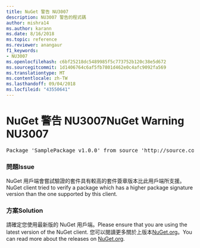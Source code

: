 ```yaml
---
title: NuGet 警告 NU3007
description: NU3007 警告的程式碼
author: mishra14
ms.author: karann
ms.date: 8/16/2018
ms.topic: reference
ms.reviewer: anangaur
f1_keywords:
- NU3007
ms.openlocfilehash: c6bf25218dc5489985f5c773752b120c38e5d672
ms.sourcegitcommit: 1d1406764c6af5fb7801d462e0c4afc9092fa569
ms.translationtype: MT
ms.contentlocale: zh-TW
ms.lasthandoff: 09/04/2018
ms.locfileid: "43550641"
---
```

# <a name="nuget-warning-nu3007"></a><span data-ttu-id="769a2-103">NuGet 警告 NU3007</span><span class="sxs-lookup"><span data-stu-id="769a2-103">NuGet Warning NU3007</span></span>

<pre>Package 'SamplePackage v1.0.0' from source 'http://source.com/index.json': The package signature format version is not supported. Updating your client may solve this problem.</pre>

### <a name="issue"></a><span data-ttu-id="769a2-104">問題</span><span class="sxs-lookup"><span data-stu-id="769a2-104">Issue</span></span>

<span data-ttu-id="769a2-105">NuGet 用戶端會嘗試驗證的套件具有較高的套件簽章版本比此用戶端所支援。</span><span class="sxs-lookup"><span data-stu-id="769a2-105">NuGet client tried to verify a package which has a higher package signature version than the one supported by this client.</span></span>


### <a name="solution"></a><span data-ttu-id="769a2-106">方案</span><span class="sxs-lookup"><span data-stu-id="769a2-106">Solution</span></span>

<span data-ttu-id="769a2-107">請確定您使用最新版的 NuGet 用戶端。</span><span class="sxs-lookup"><span data-stu-id="769a2-107">Please ensure that you are using the latest version of the NuGet client.</span></span> <span data-ttu-id="769a2-108">您可以閱讀更多關於上版本[NuGet.org](https://www.nuget.org/downloads)。</span><span class="sxs-lookup"><span data-stu-id="769a2-108">You can read more about the releases on [NuGet.org](https://www.nuget.org/downloads).</span></span>


